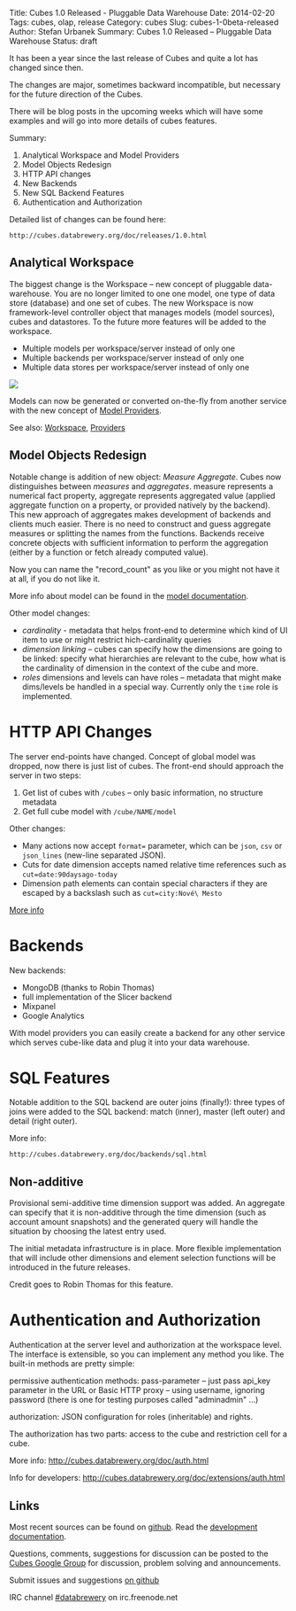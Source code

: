 Title: Cubes 1.0 Released - Pluggable Data Warehouse
Date: 2014-02-20
Tags: cubes, olap, release
Category: cubes
Slug: cubes-1-0beta-released
Author: Stefan Urbanek
Summary: Cubes 1.0 Released – Pluggable Data Warehouse
Status: draft

It has been a year since the last release of Cubes and quite a lot has changed
since then. 

The changes are major, sometimes backward incompatible, but necessary for the
future direction of the Cubes.

There will be blog posts in the upcoming weeks which will have some examples
and will go into more details of cubes features.

Summary:

1. Analytical Workspace and Model Providers
2. Model Objects Redesign
3. HTTP API changes
4. New Backends
5. New SQL Backend Features
6. Authentication and Authorization

Detailed list of changes can be found here:

	http://cubes.databrewery.org/doc/releases/1.0.html

Analytical Workspace
--------------------

The biggest change is the Workspace – new concept of pluggable data-warehouse.
You are no longer limited to one one model, one type of data store (database)
and one set of cubes. The new Workspace is now framework-level controller
object that manages models (model sources), cubes and datastores. To the
future more features will be added to the workspace.

* Multiple models per workspace/server instead of only one
* Multiple backends per workspace/server instead of only one
* Multiple data stores per workspace/server instead of only one

![](static/images/cubes-1_0-workspace.png)

Models can now be generated or converted on-the-fly from another service with
the new concept of [Model Providers](http://cubes.databrewery.org/doc/extensions/providers.html
).

See also:
[Workspace](http://cubes.databrewery.org/doc/workspace.html),
[Providers](http://cubes.databrewery.org/doc/extensions/providers.html)

Model Objects Redesign
----------------------

Notable change is addition of new object: *Measure Aggregate*. Cubes now
distinguishes between *measures* and *aggregates*. measure represents a
numerical fact property, aggregate represents aggregated value (applied
aggregate function on a property, or provided natively by the backend). This
new approach of aggregates makes development of backends and clients much
easier. There is no need to construct and guess aggregate measures or
splitting the names from the functions. Backends receive concrete objects with
sufficient information to perform the aggregation (either by a function or
fetch already computed value).

Now you can name the "record_count" as you like or you might not have it at
all, if you do not like it.

More info about model can be found in the
[model documentation](http://cubes.databrewery.org/doc/model.html).

Other model changes:

* *cardinality* - metadata that helps front-end to determine which kind of UI
  item to use or might restrict hich-cardinality queries
* *dimension linking* – cubes can specify how the dimensions are going to be
  linked: specify what hierarchies are relevant to the cube, how what is the
  cardinality of dimension in the context of the cube and more.
* *roles* dimensions and levels can have roles – metadata that might make
  dims/levels be handled in a special way. Currently only the `time` role is
  implemented.

HTTP API Changes
================

The server end-points have changed. Concept of global model was dropped, now
there is just list of cubes. The front-end should approach the server in two
steps:

1. Get list of cubes with `/cubes` – only basic information, no structure
metadata
2. Get full cube model with `/cube/NAME/model`

Other changes:

* Many actions now accept `format=` parameter, which can be `json`, `csv`
or `json_lines` (new-line separated JSON).
* Cuts for date dimension accepts named relative time references such as
  `cut=date:90daysago-today`
* Dimension path elements can contain special characters if they are escaped
  by a backslash such as `cut=city:Nové\ Mesto`

[More info](http://cubes.databrewery.org/doc/server.html)

Backends
========

New backends:

* MongoDB (thanks to Robin Thomas)
* full implementation of the Slicer backend
* Mixpanel
* Google Analytics

With model providers you can easily create a backend for any other service
which serves cube-like data and plug it into your data warehouse.

SQL Features
============

Notable addition to the SQL backend are outer joins (finally!): three types of
joins were added to the SQL backend: match (inner), master (left outer) and
detail (right outer).

More info:

	http://cubes.databrewery.org/doc/backends/sql.html

Non-additive
------------

Provisional semi-additive time dimension support was added. An aggregate can
specify that it is non-additive through the time dimension (such as account
amount snapshots) and the generated query will handle the situation by
choosing the latest entry used.

The initial metadata infrastructure is in place. More flexible implementation
that will include other dimensions and element selection functions will be
introduced in the future releases.

Credit goes to Robin Thomas for this feature.

Authentication and Authorization
================================

Authentication at the server level and authorization at the workspace level.
The interface is extensible, so you can implement any method you like. The
built-in methods are pretty simple:

permissive authentication methods: pass-parameter – just pass api_key
parameter in the URL or Basic HTTP proxy – using username, ignoring password
(there is one for testing purposes called "adminadmin" ...)

authorization: JSON configuration for roles (inheritable) and rights.

The authorization has two parts: access to the cube and restriction cell for a cube.

More info:
	http://cubes.databrewery.org/doc/auth.html

Info for developers:
	http://cubes.databrewery.org/doc/extensions/auth.html


Links
-----

Most recent sources can be found on [github](https://github.com/Stiivi/cubes).
Read the [development documentation](http://cubes.databrewery.org/dev/doc).

Questions, comments, suggestions for discussion can be posted to the
[Cubes Google Group](http://groups.google.com/group/cubes-discuss) for discussion, problem solving and announcements.

Submit issues and suggestions
[on github](https://github.com/Stiivi/cubes/issues)

IRC channel [#databrewery](irc://irc.freenode.net/#databrewery) on irc.freenode.net

